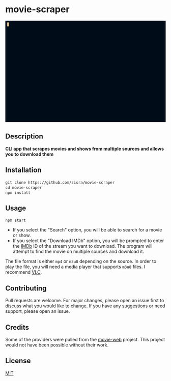# movie-scraper

<img src="img/demo.gif" />

## Description

**CLI app that scrapes movies and shows from multiple sources and allows you to download them**

## Installation

```
git clone https://github.com/zisra/movie-scraper
cd movie-scraper
npm install
```

## Usage

```
npm start
```

- If you select the "Search" option, you will be able to search for a movie or show.
- If you select the "Download IMDb" option, you will be prompted to enter the [IMDb](https://imdb.com) ID of the stream you want to download. The program will attempt to find the movie on multiple sources and download it.

The file format is either `mp4` or `m3u8` depending on the source. In order to play the file, you will need a media player that supports `m3u8` files. I recommend [VLC](https://www.videolan.org/vlc/index.html).

## Contributing

Pull requests are welcome. For major changes, please open an issue first to discuss what you would like to change. If you have any suggestions or need support, please open an issue.

## Credits

Some of the providers were pulled from the [movie-web](https://github.com/movie-web/movie-web) project. This project would not have been possible without their work.

## License

[MIT](https://choosealicense.com/licenses/mit/)
